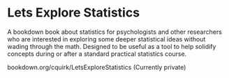 # Lets Explore Statistics
A bookdown book about statistics for psychologists and other researchers who are interested in exploring some deeper statistical ideas without wading through the math. Designed to be useful as a tool to help solidify concepts during or after a standard practical statistics course.

bookdown.org/cquirk/LetsExploreStatistics
(Currently private)
